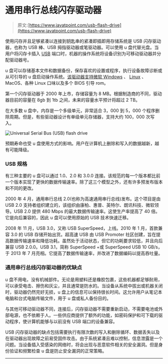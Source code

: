 # 通用串行总线闪存驱动器

> 原文:[https://www.javatpoint.com/usb-flash-drive](https://www.javatpoint.com/usb-flash-drive)

使用闪存并且足够紧凑以连接到钥匙串的紧凑即插即用存储系统是 USB 闪存驱动器，也称为 USB 棒、USB 拇指驱动器或笔驱动器。可以使用 u 盘代替光盘。当用户将闪存卡插入 [USB](https://www.javatpoint.com/usb-full-form) 端口时，机器的操作系统将设备识别为可移动驱动器并分配驱动器号。

u 盘可以存储基本文件和数据备份，保存喜欢的设置或程序，执行设备故障诊断或从可引导的 u 盘启动操作系统。[该驱动器支持微软 Windows](https://www.javatpoint.com/windows) 、 [Linux](https://www.javatpoint.com/linux-tutorial) 、MacOS、各种 Linux 口味以及多个 BIOS 引导 rom。

第一个闪存驱动器于 2000 年上市，存储容量为 8 MB。根据制造商的不同，驱动器目前的容量在 8gb 到 1tb 之间，未来的容量水平预计将超过 2 TB。

在大多数 u 盘中，内存是一个多级单元，非常适合 3，000 到 5，000 个程序删除周期。但是，有些驱动器设计有单级单元存储器，支持大约 100，000 次写入。

![Universal Serial Bus (USB) flash drive](../Images/e93b330d6257c11219a067afc75892d0.png)

预期寿命也受 u 盘使用方式的影响。用户在计算机上删除和写入的数据越新，越有可能降级。

### USB 规格

有三种主要的 u 盘可以通过 1.0、2.0 和 3.0.0 连接。该规范的每一个版本都比前一个版本实现了更快的数据传输速率。除了这三个模型之外，还有许多预发布版本和不同的更改。

2000 年 4 月，通用串行总线 2.0(也称为高速通用串行总线)发布。这个项目是由 USB 2.0 支持者组织建立的，该组织由康柏、惠普、英特尔、朗讯科技、微软领导。USB 2.0 提供 480 Mbps 的最大数据传输速率。这使生产率提高了 40 倍。它是向后兼容的，因此 u 盘可以使用原始的 USB 技术快速迁移。

2008 年 11 月，USB 3.0，又称 USB SuperSpeed，上线。2010 年 1 月，首款兼容 3.0 的 USB 存储开始出货。超高速 USB 由 USB Promoter 社区创建，旨在提高数据传输速率和降低功耗。虽然处于活动状态，但它的功耗要求较低，并且向后兼容 USB 2.0.0。USB 3.1，简称 SuperSpeed +或 SuperSpeed USB 10 GB/s，于 2013 年 7 月亮相。它提高了数据传输速率，并改进了数据编码以提高吞吐量。

### 通用串行总线闪存驱动器的优缺点

u 盘不用电，没有机械部件。无论是用塑料还是橡胶包裹，这些机器都足够耐用，可以承受电击、擦伤和灰尘，并且通常是防水的。当设备从系统中拔出或机器关闭时，驱动器仍然完好无损，u 盘上的信息可以保持很长时间。这允许用户从笔记本电脑和台式电脑传输文件，用于 u 盘或私人备份目的。

与其他可移动驱动器不同，连接后，闪存驱动器不需要重新启动，不需要电池或外部电源，也不依赖于人。一些供应商提供了额外的功能，如密码保护和可下载的驱动程序，使计算机能够与以前没有 USB 端口的设备兼容。

USB 闪存驱动器的缺点包括需要执行有限次数的写入和删除循环、数据丢失以及在驱动器出现故障之前易受固件攻击。由于系统紧凑且难以控制，信息泄露是一个问题。当设备插入受感染的网络时，将会出现与恶意软件相关的安全漏洞。但是身份验证和频繁检查 u 盘是防止安全漏洞的正常策略。

* * *